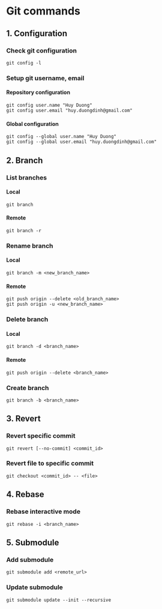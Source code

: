 # Git commands

## 1. Configuration

### Check git configuration

```
git config -l
```

### Setup git username, email

#### Repository configuration

```
git config user.name "Huy Duong"
git config user.email "huy.duongdinh@gmail.com"
```

#### Global configuration

```
git config --global user.name "Huy Duong"
git config --global user.email "huy.duongdinh@gmail.com"
```

## 2. Branch

### List branches

#### Local

```
git branch
```

#### Remote

```
git branch -r
```

### Rename branch

#### Local

```
git branch -m <new_branch_name>
```

#### Remote

```
git push origin --delete <old_branch_name>
git push origin -u <new_branch_name>
```

### Delete branch

#### Local

```
git branch -d <branch_name>
```

#### Remote

```
git push origin --delete <branch_name>
```

### Create branch

```
git branch -b <branch_name>
```

## 3. Revert

### Revert specific commit

```
git revert [--no-commit] <commit_id>
```

### Revert file to specific commit

```
git checkout <commit_id> -- <file>
```

## 4. Rebase

### Rebase interactive mode

```
git rebase -i <branch_name>
```

## 5. Submodule

### Add submodule

```
git submodule add <remote_url>
```

### Update submodule

```
git submodule update --init --recursive
```
